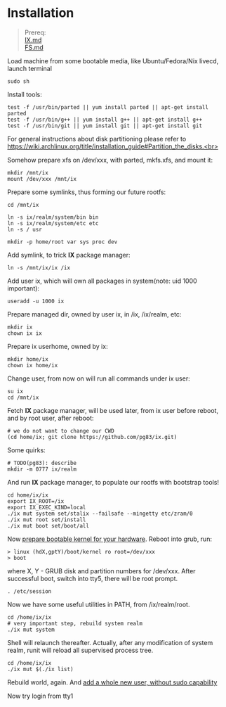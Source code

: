 # Installation 

> Prereq:<br>
> [IX.md](IX.md)<br>
> [FS.md](FS.md)<br>


Load machine from some bootable media, like Ubuntu/Fedora/Nix livecd, launch terminal

```shell
sudo sh
```

Install tools:

```shell
test -f /usr/bin/parted || yum install parted || apt-get install parted
test -f /usr/bin/g++ || yum install g++ || apt-get install g++
test -f /usr/bin/git || yum install git || apt-get install git
```

For general instructions about disk partitioning please refer to<br>
https://wiki.archlinux.org/title/installation_guide#Partition_the_disks.<br>

Somehow prepare xfs on /dev/xxx, with parted, mkfs.xfs, and mount it:

```shell
mkdir /mnt/ix
mount /dev/xxx /mnt/ix
```

Prepare some symlinks, thus forming our future rootfs:

```shell
cd /mnt/ix

ln -s ix/realm/system/bin bin
ln -s ix/realm/system/etc etc
ln -s / usr

mkdir -p home/root var sys proc dev
```

Add symlink, to trick **IX** package manager:

```shell
ln -s /mnt/ix/ix /ix
```

Add user ix, which will own all packages in system(note: uid 1000 important):

```shell
useradd -u 1000 ix
```

Prepare managed dir, owned by user ix, in /ix, /ix/realm, etc:

```shell
mkdir ix
chown ix ix
```

Prepare ix userhome, owned by ix:

```shell
mkdir home/ix
chown ix home/ix
```

Change user, from now on will run all commands under ix user:

```shell
su ix
cd /mnt/ix
```

Fetch **IX** package manager, will be used later, from ix user before reboot, and by root user, after reboot:

```shell
# we do not want to change our CWD
(cd home/ix; git clone https://github.com/pg83/ix.git)
```

Some quirks:

```shell
# TODO(pg83): describe
mkdir -m 0777 ix/realm
```

And run **IX** package manager, to populate our rootfs with bootstrap tools!

```shell
cd home/ix/ix
export IX_ROOT=/ix
export IX_EXEC_KIND=local
./ix mut system set/stalix --failsafe --mingetty etc/zram/0
./ix mut root set/install
./ix mut boot set/boot/all
```

Now [prepare bootable kernel for your hardware](KERNEL.md). Reboot into grub, run:

```shell
> linux (hdX,gptY)/boot/kernel ro root=/dev/xxx
> boot
```

where X, Y - GRUB disk and partition numbers for /dev/xxx.
After successful boot, switch into tty5, there will be root prompt.

```shell
. /etc/session
```

Now we have some useful utilities in PATH, from /ix/realm/root.

```shell
cd /home/ix/ix
# very important step, rebuild system realm
./ix mut system
```

Shell will relaunch thereafter. Actually, after any modification of system realm, runit will reload all supervised process tree.

```shell
cd /home/ix/ix
./ix mut $(./ix list)
```

Rebuild world, again. And [add a whole new user, without sudo capability](https://github.com/pg83/ix/blob/main/docs/ETC.md#:~:text=Add%20a%20whole%20new%20user%2C%20without%20sudo%20capability%3A)<br>

Now try login from tty1
